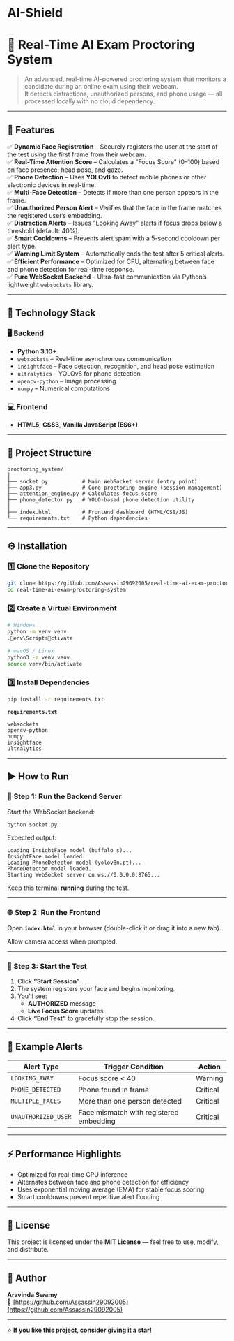# AI-Shield

# 🎯 Real-Time AI Exam Proctoring System

> An advanced, real-time AI-powered proctoring system that monitors a candidate during an online exam using their webcam.  
> It detects distractions, unauthorized persons, and phone usage — all processed locally with no cloud dependency.

---

## 🚀 Features

✅ **Dynamic Face Registration** – Securely registers the user at the start of the test using the first frame from their webcam.  
✅ **Real-Time Attention Score** – Calculates a "Focus Score" (0–100) based on face presence, head pose, and gaze.  
✅ **Phone Detection** – Uses **YOLOv8** to detect mobile phones or other electronic devices in real-time.  
✅ **Multi-Face Detection** – Detects if more than one person appears in the frame.  
✅ **Unauthorized Person Alert** – Verifies that the face in the frame matches the registered user’s embedding.  
✅ **Distraction Alerts** – Issues "Looking Away" alerts if focus drops below a threshold (default: 40%).  
✅ **Smart Cooldowns** – Prevents alert spam with a 5-second cooldown per alert type.  
✅ **Warning Limit System** – Automatically ends the test after 5 critical alerts.  
✅ **Efficient Performance** – Optimized for CPU, alternating between face and phone detection for real-time response.  
✅ **Pure WebSocket Backend** – Ultra-fast communication via Python’s lightweight `websockets` library.  

---

## 🧠 Technology Stack

### 🖥️ Backend
- **Python 3.10+**
- `websockets` – Real-time asynchronous communication  
- `insightface` – Face detection, recognition, and head pose estimation  
- `ultralytics` – YOLOv8 for phone detection  
- `opencv-python` – Image processing  
- `numpy` – Numerical computations  

### 💻 Frontend
- **HTML5**, **CSS3**, **Vanilla JavaScript (ES6+)**

---

## 📁 Project Structure

```
proctoring_system/
│
├── socket.py           # Main WebSocket server (entry point)
├── app3.py             # Core proctoring engine (session management)
├── attention_engine.py # Calculates focus score
├── phone_detector.py   # YOLO-based phone detection utility
│
├── index.html          # Frontend dashboard (HTML/CSS/JS)
└── requirements.txt    # Python dependencies
```

---

## ⚙️ Installation

### 1️⃣ Clone the Repository
```bash
git clone https://github.com/Assassin29092005/real-time-ai-exam-proctoring-system.git
cd real-time-ai-exam-proctoring-system
```

### 2️⃣ Create a Virtual Environment
```bash
# Windows
python -m venv venv
.env\Scriptsctivate

# macOS / Linux
python3 -m venv venv
source venv/bin/activate
```

### 3️⃣ Install Dependencies
```bash
pip install -r requirements.txt
```

**`requirements.txt`**
```
websockets
opencv-python
numpy
insightface
ultralytics
```

---

## ▶️ How to Run

### 🧩 Step 1: Run the Backend Server
Start the WebSocket backend:
```bash
python socket.py
```

Expected output:
```
Loading InsightFace model (buffalo_s)...
InsightFace model loaded.
Loading PhoneDetector model (yolov8n.pt)...
PhoneDetector model loaded.
Starting WebSocket server on ws://0.0.0.0:8765...
```

Keep this terminal **running** during the test.

---

### 🌐 Step 2: Run the Frontend
Open **`index.html`** in your browser (double-click it or drag it into a new tab).

Allow camera access when prompted.

---

### 🧾 Step 3: Start the Test
1. Click **“Start Session”**  
2. The system registers your face and begins monitoring.  
3. You’ll see:
   - **AUTHORIZED** message  
   - **Live Focus Score** updates  
4. Click **“End Test”** to gracefully stop the session.

---

## 🧩 Example Alerts

| Alert Type          | Trigger Condition                       | Action |
|---------------------|------------------------------------------|--------|
| `LOOKING_AWAY`      | Focus score < 40                         | Warning |
| `PHONE_DETECTED`    | Phone found in frame                     | Critical |
| `MULTIPLE_FACES`    | More than one person detected            | Critical |
| `UNAUTHORIZED_USER` | Face mismatch with registered embedding  | Critical |

---

## ⚡ Performance Highlights
- Optimized for real-time CPU inference  
- Alternates between face and phone detection for efficiency  
- Uses exponential moving average (EMA) for stable focus scoring  
- Smart cooldowns prevent repetitive alert flooding  

---

## 📜 License
This project is licensed under the **MIT License** — feel free to use, modify, and distribute.

---

## 💬 Author
**Aravinda Swamy**  
🔗 [https://github.com/Assassin29092005](https://github.com/Assassin29092005)

---

⭐ **If you like this project, consider giving it a star!**
